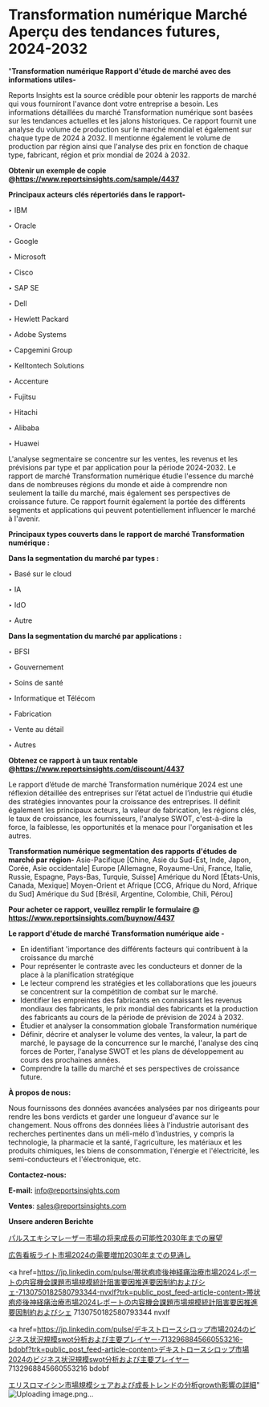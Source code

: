 # Transformation numérique Marché Aperçu des tendances futures, 2024-2032

"<strong>Transformation numérique Rapport d'étude de marché avec des informations utiles-</strong>

Reports Insights est la source crédible pour obtenir les rapports de marché qui vous fourniront l'avance dont votre entreprise a besoin. Les informations détaillées du marché Transformation numérique sont basées sur les tendances actuelles et les jalons historiques. Ce rapport fournit une analyse du volume de production sur le marché mondial et également sur chaque type de 2024 à 2032. Il mentionne également le volume de production par région ainsi que l'analyse des prix en fonction de chaque type, fabricant, région et prix mondial de 2024 à 2032.

<strong><b>Obtenir un exemple de copie @</b></strong><a href=https://www.reportsinsights.com/sample/4437><strong><b>https://www.reportsinsights.com/sample/4437</b></strong></a>

<b>Principaux acteurs clés répertoriés dans le rapport-</b>

<b> </b>‣ IBM

‣ Oracle

‣ Google

‣ Microsoft

‣ Cisco

‣ SAP SE

‣ Dell

‣ Hewlett Packard

‣ Adobe Systems

‣ Capgemini Group

‣ Kelltontech Solutions

‣ Accenture

‣ Fujitsu

‣ Hitachi

‣ Alibaba

‣ Huawei

L'analyse segmentaire se concentre sur les ventes, les revenus et les prévisions par type et par application pour la période 2024-2032. Le rapport de marché Transformation numérique étudie l'essence du marché dans de nombreuses régions du monde et aide à comprendre non seulement la taille du marché, mais également ses perspectives de croissance future. Ce rapport fournit également la portée des différents segments et applications qui peuvent potentiellement influencer le marché à l'avenir.

<strong>Principaux types couverts dans le rapport de marché Transformation numérique :</strong>

<strong>Dans la segmentation du marché par types :</strong>

‣ Basé sur le cloud

‣ IA

‣ IdO

‣ Autre

<strong>Dans la segmentation du marché par applications :</strong>

‣ BFSI

‣ Gouvernement

‣ Soins de santé

‣ Informatique et Télécom

‣ Fabrication

‣ Vente au détail

‣ Autres

<strong><b>Obtenez ce rapport à un taux rentable @</b></strong><a href=https://www.reportsinsights.com/discount/4437><strong><b>https://www.reportsinsights.com/discount/4437</b></strong></a>

Le rapport d’étude de marché Transformation numérique 2024 est une réflexion détaillée des entreprises sur l’état actuel de l’industrie qui étudie des stratégies innovantes pour la croissance des entreprises. Il définit également les principaux acteurs, la valeur de fabrication, les régions clés, le taux de croissance, les fournisseurs, l'analyse SWOT, c'est-à-dire la force, la faiblesse, les opportunités et la menace pour l'organisation et les autres.

<strong>Transformation numérique segmentation des rapports d'études de marché par région-</strong>
Asie-Pacifique [Chine, Asie du Sud-Est, Inde, Japon, Corée, Asie occidentale]
Europe [Allemagne, Royaume-Uni, France, Italie, Russie, Espagne, Pays-Bas, Turquie, Suisse]
Amérique du Nord [États-Unis, Canada, Mexique]
Moyen-Orient et Afrique [CCG, Afrique du Nord, Afrique du Sud]
Amérique du Sud [Brésil, Argentine, Colombie, Chili, Pérou]

<strong>Pour acheter ce rapport, veuillez remplir le formulaire @   <a href=https://www.reportsinsights.com/buynow/4437>https://www.reportsinsights.com/buynow/4437</a></strong>

<strong>Le rapport d'étude de marché Transformation numérique aide -</strong>
<ul>
  <li>En identifiant 'importance des différents facteurs qui contribuent à la croissance du marché</li>
  <li>Pour représenter le contraste avec les conducteurs et donner de la place à la planification stratégique</li>
  <li>Le lecteur comprend les stratégies et les collaborations que les joueurs se concentrent sur la compétition de combat sur le marché.</li>
  <li>Identifier les empreintes des fabricants en connaissant les revenus mondiaux des fabricants, le prix mondial des fabricants et la production des fabricants au cours de la période de prévision de 2024 à 2032.</li>
  <li>Étudier et analyser la consommation globale Transformation numérique</li>
  <li>Définir, décrire et analyser le volume des ventes, la valeur, la part de marché, le paysage de la concurrence sur le marché, l'analyse des cinq forces de Porter, l'analyse SWOT et les plans de développement au cours des prochaines années.</li>
  <li>Comprendre la taille du marché et ses perspectives de croissance future.</li>
</ul>
<strong>À propos de nous:</strong>

Nous fournissons des données avancées analysées par nos dirigeants pour rendre les bons verdicts et garder une longueur d'avance sur le changement. Nous offrons des données liées à l'industrie autorisant des recherches pertinentes dans un méli-mélo d'industries, y compris la technologie, la pharmacie et la santé, l'agriculture, les matériaux et les produits chimiques, les biens de consommation, l'énergie et l'électricité, les semi-conducteurs et l'électronique, etc.

<strong>Contactez-nous:</strong>

<strong>E-mail:</strong> <a href=mailto:info@reportsinsights.com>info@reportsinsights.com</a>

<strong>Ventes</strong>: <a href=mailto:sales@reportsinsights.com>sales@reportsinsights.com</a>

<strong>Unsere anderen Berichte</strong>

<a href=https://www.linkedin.com/pulse/パルスエキシマレーザー市場の将来成長の可能性2030年までの展望-reports-insights-expert-irtie/>パルスエキシマレーザー市場の将来成長の可能性2030年までの展望</a>

<a href=https://www.linkedin.com/pulse/広告看板ライト市場2024の需要増加2030年までの見通し-infopulse-daily-360-zuo7f/>広告看板ライト市場2024の需要増加2030年までの見通し</a>

<a href=https://jp.linkedin.com/pulse/帯状疱疹後神経痛治療市場2024レポートの内容機会課題市場規模統計阻害要因推進要因制約およびシェ-7130750182580793344-nvxlf?trk=public_post_feed-article-content>帯状疱疹後神経痛治療市場2024レポートの内容機会課題市場規模統計阻害要因推進要因制約およびシェ 7130750182580793344 nvxlf</a>

<a href=https://jp.linkedin.com/pulse/デキストロースシロップ市場2024のビジネス状況規模swot分析および主要プレイヤー-7132968845660553216-bdobf?trk=public_post_feed-article-content>デキストロースシロップ市場2024のビジネス状況規模swot分析および主要プレイヤー 7132968845660553216 bdobf</a>

<a href=https://www.linkedin.com/pulse/エリスロマイシン市場規模シェアおよび成長トレンドの分析growth影響の詳細-infopulse-daily-360-d9qyf/>エリスロマイシン市場規模シェアおよび成長トレンドの分析growth影響の詳細</a>"
![Uploading image.png…]()
